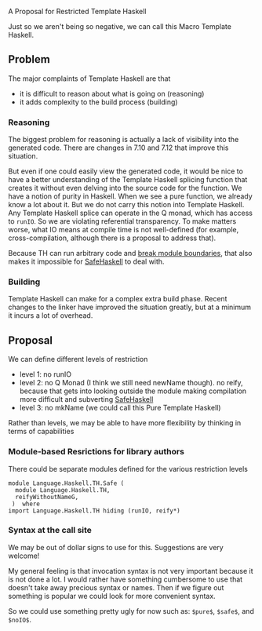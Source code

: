 
A Proposal for Restricted Template Haskell


Just so we aren't being so negative, we can call this Macro Template Haskell.

## Problem


The major complaints of Template Haskell are that

- it is difficult to reason about what is going on (reasoning)
- it adds complexity to the build process (building)

### Reasoning


The biggest problem for reasoning is actually a lack of visibility into the generated code. There are changes in 7.10 and 7.12 that improve this situation.


But even if one could easily view the generated code, it would be nice to have a better understanding of the Template Haskell splicing function that creates it without even delving into the source code for the function.
We have a notion of purity in Haskell. When we see a pure function, we already know a lot about it.
But we do not carry this notion into Template Haskell. Any Template Haskell splice can operate in the Q monad, which has access to `runIO`.
So we are violating referential transparency. To make matters worse, what IO means at compile time is not well-defined (for example, cross-compilation, although there is a proposal to address that).


Because TH can run arbitrary code and [ break module boundaries](https://github.com/dterei/SafeHaskellExamples/tree/master/thReify), that also makes it impossible for [SafeHaskell](safe-haskell) to deal with.

### Building


Template Haskell can make for a complex extra build phase. Recent changes to the linker have improved the situation greatly, but at a minimum it incurs a lot of overhead.

## Proposal


We can define different levels of restriction

- level 1: no runIO
- level 2: no Q Monad (I think we still need newName though). no reify, because that gets into looking outside the module making compilation more difficult and subverting [SafeHaskell](safe-haskell)
- level 3: no mkName (we could call this Pure Template Haskell)


Rather than levels, we may be able to have more flexibility by thinking in terms of capabilities

### Module-based Resrictions for library authors


There could be separate modules defined for the various restriction levels

```wiki
module Language.Haskell.TH.Safe (
  module Language.Haskell.TH,
  reifyWithoutNameG,
 )  where
import Language.Haskell.TH hiding (runIO, reify*)
```

### Syntax at the call site


We may be out of dollar signs to use for this. Suggestions are very welcome!


My general feeling is that invocation syntax is not very important because it is not done a lot. I would rather have something cumbersome to use that doesn't take away precious syntax or names. Then if we figure out something is popular we could look for more convenient syntax.


So we could use something pretty ugly for now such as: `$pure$`, `$safe$`, and `$noIO$`.
